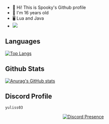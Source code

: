 <br />

- 👋 Hi! This is Spooky's Github profile
- 🎉 I'm 16 years old
- 🖥️ Lua and Java
- ![](https://komarev.com/ghpvc/?username=SpookyGS&color=red)
  
## Languages
[![Top Langs](https://github-readme-stats.vercel.app/api/top-langs/?username=SpookyGS&theme=tokyonight&langs_count=8)](https://github.com/anuraghazra/github-readme-stats)
## Github Stats
[![Anurag's GitHub stats](https://github-readme-stats.vercel.app/api?username=SpookyGS&count_private=true&show_icons=true&theme=tokyonight)](https://github.com/anuraghazra/github-readme-stats)
## Discord Profile
```
yuliss03
```


<p align="center">
    <a href="https://discord.com/users/944622203792658485" target="_blank" rel="nofollow">
        <img src="https://lanyard-profile-readme.vercel.app/api/944622203792658485?theme=dark&bg=800080&animated=true&hideDiscrim=true&borderRadius=35px&idleMessage=Probable%20playing%20a%20game" alt="Discord Presence" align="center">
    </a>
</p
